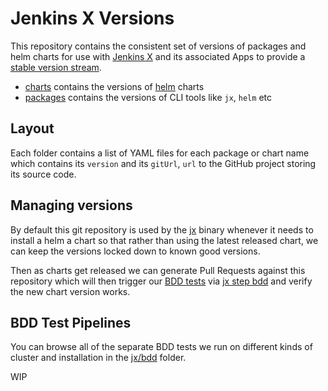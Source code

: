 # Jenkins X Versions

This repository  contains the consistent set of versions of packages and helm charts for use with [Jenkins X](https://jenkins-x.io/) and its associated Apps to provide a [stable version stream](https://jenkins-x.io/architecture/version-stream/).

* [charts](charts) contains the versions of [helm](https://www.helm.sh/) charts
* [packages](packages) contains the versions of CLI tools like `jx`, `helm` etc


## Layout

Each folder contains a list of YAML files for each package or chart name which contains its `version` and its `gitUrl`, `url` to the GitHub project storing its source code.

## Managing versions

By default this git repository is used by the [jx](https://github.com/jenkins-x/jx) binary whenever it needs to install a helm a chart so that rather than using the latest released chart, we can keep the versions locked down to known good versions.

Then as charts get released we can generate Pull Requests against this repository which will then trigger our [BDD tests](https://github.com/jenkins-x/bdd-jx) via [jx step bdd](https://jenkins-x.io/commands/jx_step_bdd/) and verify the new chart version works.

## BDD Test Pipelines

You can browse all of the separate BDD tests we run on different kinds of cluster and installation in the [jx/bdd](jx/bdd) folder.

WIP
